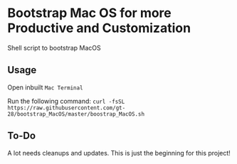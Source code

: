 # Bootstrap Mac OS for more Productive and Customization

Shell script to bootstrap MacOS

## Usage

Open inbuilt `Mac Terminal`

Run the following command:
`curl -fsSL https://raw.githubusercontent.com/gt-28/bootstrap_MacOS/master/boostrap_MacOS.sh`

## To-Do

A lot needs cleanups and updates. This is just the beginning for this project!
